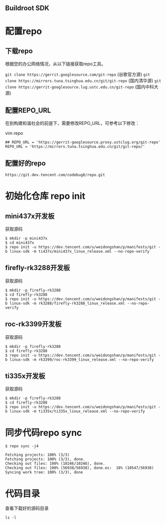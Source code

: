 Buildroot SDK
------

# 配置repo
## 下载repo
根据您的办公网络情况，从以下链接获取repo工具。

`git clone https://gerrit.googlesource.com/git-repo` (谷歌官方源)
`git clone https://mirrors.tuna.tsinghua.edu.cn/git/git-repo` (国内清华源)
`git clone https://gerrit-googlesource.lug.ustc.edu.cn/git-repo` (国内中科大源)

## 配置REPO_URL
在到构建和谐社会的前提下，需要修改REPO_URL，可参考以下修改：

  vim repo

```
## REPO_URL = 'https://gerrit-googlesource.proxy.ustclug.org/git-repo'
REPO_URL = 'https://mirrors.tuna.tsinghua.edu.cn/git/git-repo/'
```

## 配置好的repo
```
https://git.dev.tencent.com/codebug8/repo.git
```
# 初始化仓库 repo init
## mini437x开发板
获取源码
```
$ mkdir -p mini437x
$ cd mini437x
$ repo init -u https://dev.tencent.com/u/weidongshan/p/manifests/git -b linux-sdk -m ti437x/mini437x_linux_release.xml --no-repo-verify
```
## firefly-rk3288开发板
获取源码
```
$ mkdir -p firefly-rk3288
$ cd firefly-rk3288
$ repo init -u https://dev.tencent.com/u/weidongshan/p/manifests/git -b linux-sdk -m rk3288/firefly-rk3288_linux_release.xml --no-repo-verify
```
## roc-rk3399开发板
获取源码
```
$ mkdir -p firefly-rk3288
$ cd firefly-rk3288
$ repo init -u https://dev.tencent.com/u/weidongshan/p/manifests/git -b linux-sdk -m rk3399/roc-rk3399_linux_release.xml --no-repo-verify
```
## ti335x开发板
获取源码
```
$ mkdir -p firefly-rk3288
$ cd firefly-rk3288
$ repo init -u https://dev.tencent.com/u/weidongshan/p/manifests/git -b linux-sdk -m ti335x/ti335x_linux_release.xml --no-repo-verify
```

# 同步代码repo sync

```
$ repo sync -j4

```
```
Fetching projects: 100% (3/3)
Fetching projects: 100% (3/3), done.
Checking out files: 100% (10246/10246), done.
Checking out files: 100% (56938/56938), done.es:  18% (10547/56938)
Syncing work tree: 100% (3/3), done
```
# 代码目录
查看下载好的源码目录
```
ls -l
```

